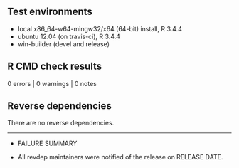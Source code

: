 ## Test environments
* local x86_64-w64-mingw32/x64 (64-bit) install, R 3.4.4
* ubuntu 12.04 (on travis-ci), R 3.4.4
* win-builder (devel and release)

## R CMD check results

0 errors | 0 warnings | 0 notes


## Reverse dependencies

There are no reverse dependencies.

---

* FAILURE SUMMARY

* All revdep maintainers were notified of the release on RELEASE DATE.
